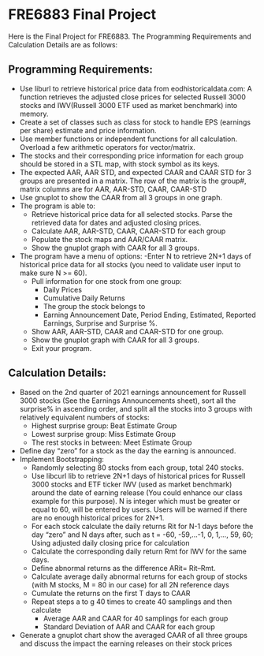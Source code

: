 # FRE6883 Final Project
Here is the Final Project for FRE6883. The Programming Requirements and Calculation Details are as follows:

## Programming Requirements:
- Use liburl to retrieve historical price data from eodhistoricaldata.com: A function retrieves the adjusted close prices for selected Russell 3000 stocks and IWV(Russell 3000 ETF used as market benchmark) into memory.
- Create a set of classes such as class for stock to handle EPS (earnings per share) estimate and price information.
- Use member functions or independent functions for all calculation. Overload a few arithmetic operators for vector/matrix.
- The stocks and their corresponding price information for each group should be stored in a STL map, with stock symbol as its keys.
- The expected AAR, AAR STD, and expected CAAR and CAAR STD for 3 groups are presented in a matrix. The row of the matrix is the group#, matrix columns are for AAR, AAR-STD, CAAR, CAAR-STD
- Use gnuplot to show the CAAR from all 3 groups in one graph.
- The program is able to:
  - Retrieve historical price data for all selected stocks. Parse the retrieved data for dates and adjusted closing prices.
  - Calculate AAR, AAR-STD, CAAR, CAAR-STD for each group
  - Populate the stock maps and AAR/CAAR matrix.
  - Show the gnuplot graph with CAAR for all 3 groups.
- The program have a menu of options:
  -Enter N to retrieve 2N+1 days of historical price data for all stocks (you need to validate user input to make sure N >= 60).
  - Pull information for one stock from one group:
    - Daily Prices
    - Cumulative Daily Returns
    - The group the stock belongs to
    - Earning Announcement Date, Period Ending, Estimated, Reported Earnings, Surprise and Surprise %.
  - Show AAR, AAR-STD, CAAR and CAAR-STD for one group.
  - Show the gnuplot graph with CAAR for all 3 groups.
  - Exit your program.
  
## Calculation Details:
- Based on the 2nd quarter of 2021 earnings announcement for Russell 3000 stocks (See the Earnings Announcements sheet), sort all the surprise% in ascending order, and split all the stocks into 3 groups with relatively equivalent numbers of stocks:
  - Highest surprise group: Beat Estimate Group
  - Lowest surprise group: Miss Estimate Group
  - The rest stocks in between: Meet Estimate Group
- Define day “zero” for a stock as the day the earning is announced.
- Implement Bootstrapping:
  - Randomly selecting 80 stocks from each group, total 240 stocks.
  - Use libcurl lib to retrieve 2N+1 days of historical prices for Russell 3000 stocks and ETF ticker IWV (used as market benchmark) around the date of earning release (You could enhance our class example for this purpose). N is integer which must be greater or equal to 60, will be entered by users. Users will be warned if there are no enough historical prices for 2N+1.
  - For each stock calculate the daily returns Rit for N-1 days before the day “zero” and N days after, such as t = -60, -59,…-1, 0, 1,…, 59, 60; Using adjusted daily closing price for calculation
  - Calculate the corresponding daily return Rmt for IWV for the same days.
  - Define abnormal returns as the difference ARit= Rit–Rmt.
  - Calculate average daily abnormal returns for each group of stocks (with M stocks, M = 80 in our case) for all 2N reference days
  - Cumulate the returns on the first T days to CAAR
  - Repeat steps a to g 40 times to create 40 samplings and then calculate
    - Average AAR and CAAR for 40 samplings for each group
    - Standard Deviation of AAR and CAAR for each group
- Generate a gnuplot chart show the averaged CAAR of all three groups and discuss the impact the earning releases on their stock prices
